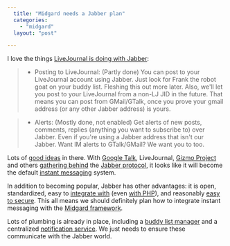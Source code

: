 ```yaml
---
  title: "Midgard needs a Jabber plan"
  categories: 
    - "midgard"
  layout: "post"

---
```

I love the things [LiveJournal is doing with Jabber][1]: 

> - Posting to LiveJournal: (Partly done) You can post to your LiveJournal account using Jabber. Just look for Frank the robot goat on your buddy list. Fleshing this out more later. Also, we'll let you post to your LiveJournal from a non-LJ JID in the future. That means you can post from GMail/GTalk, once you prove your gmail address (or any other Jabber address) is yours.

> - Alerts: (Mostly done, not enabled) Get alerts of new posts, comments, replies (anything you want to subscribe to) over Jabber. Even if you're using a Jabber address that isn't our Jabber. Want IM alerts to GTalk/GMail? We want you to too.

Lots of [good ideas][1] in there. With [Google Talk][3], LiveJournal, [Gizmo Project][4] and others [gathering behind][2] the [Jabber protocol][6], it looks like it will become the default [instant messaging][5] system.

In addition to becoming popular, Jabber has other advantages: it is open, standardized, easy to [integrate with][8] (even [with PHP][7]), and reasonably [easy to secure][9]. This all means we should definitely plan how to integrate instant messaging with the [Midgard framework][10].

Lots of plumbing is already in place, including a [buddy list manager][11] and a centralized [notification service][12]. We just needs to ensure these communicate with the Jabber world.

[1]: http://www.livejournal.com/ljtalk/
[2]: http://www.imfederation.com/
[3]: http://www.google.com/talk/
[4]: http://www.gizmoproject.com/
[5]: http://en.wikipedia.org/wiki/Instant_Messaging
[6]: http://en.wikipedia.org/wiki/Jabber
[7]: http://cjphp.netflint.net/?section=about
[8]: http://www.jabber.org/software/libraries.shtml
[9]: http://bergie.iki.fi/blog/more-on-secure-instant-messaging.html
[10]: http://www.midgard-project.org/
[11]: http://pear.midcom-project.org/index.php?package=net_nehmer_buddylist
[12]: http://pear.midcom-project.org/index.php?package=org_openpsa_notifications